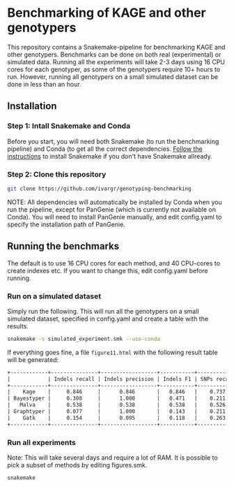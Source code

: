 # Benchmarking of KAGE and other genotypers

This repository contains a Snakemake-pipeline for benchmarking KAGE and other genotypers. Benchmarks can be done on both real (experimental) or simulated data. Running all the experiments will take 2-3 days using 16 CPU cores for each genotyper, as some of the genotypers require 10+ hours to run. However, running all genotypers on a small simulated dataset can be done in less than an hour.

## Installation
### Step 1: Intall Snakemake and Conda
Before you start, you will need both Snakemake (to run the benchmarking pipeline) and Conda (to get all the correct dependencies. [Follow the instructions](https://snakemake.readthedocs.io/en/stable/getting_started/installation.html) to install Snakemake if you don't have Snakemake allready.

### Step 2: Clone this repository
```bash
git clone https://github.com/ivargr/genotyping-benchmarking
```

NOTE: All dependencies will automatically be installed by Conda when you run the pipeline, except for PanGenie (which is currently not available on Conda). You will need to install PanGenie manually, and edit config.yaml to specify the installation path of PanGenie.


## Running the benchmarks
The default is to use 16 CPU cores for each method, and 40 CPU-cores to create indexes etc. If you want to change this, edit config.yaml before running.


### Run on a simulated dataset
Simply run the following. This will run all the genotypers on a small simulated dataset, specified in config.yaml and create a table with the results.

```bash
snakemake -s simulated_experiment.smk --use-conda
```

If everything goes fine, a file `figure11.html` with the following result table will be generated:

```html
+------------+---------------+------------------+-----------+-------------+----------------+---------+---------+--------------+
|            | Indels recall | Indels precision | Indels F1 | SNPs recall | SNPs precision | SNPs F1 | Runtime | Memory usage |
+------------+---------------+------------------+-----------+-------------+----------------+---------+---------+--------------+
|    Kage    |     0.846     |      0.846       |   0.846   |    0.737    |     0.875      |  0.800  |  0 min  |     5 GB     |
| Bayestyper |     0.308     |      1.000       |   0.471   |    0.211    |     1.000      |  0.348  |  0 min  |     4 GB     |
|   Malva    |     0.538     |      0.538       |   0.538   |    0.526    |     0.769      |  0.625  |  0 min  |    21 GB     |
| Graphtyper |     0.077     |      1.000       |   0.143   |    0.211    |     0.200      |  0.205  |  0 min  |     0 GB     |
|    Gatk    |     0.154     |      0.095       |   0.118   |    0.263    |     1.000      |  0.417  |  0 min  |     1 GB     |
+------------+---------------+------------------+-----------+-------------+----------------+---------+---------+--------------+
```


### Run all experiments
Note: This will take several days and require a lot of RAM. It is possible to pick a subset of methods by editing figures.smk.
```bash
snakemake
```